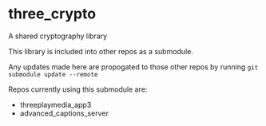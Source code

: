 # three_crypto
A shared cryptography library

This library is included into other repos as a submodule.

Any updates made here are propogated to those other repos by running `git submodule update --remote`

Repos currently using this submodule are:
* threeplaymedia_app3
* advanced_captions_server
